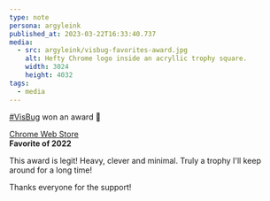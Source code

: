 ```yaml
---
type: note
persona: argyleink
published_at: 2023-03-22T16:33:40.737
media:
  - src: argyleink/visbug-favorites-award.jpg
    alt: Hefty Chrome logo inside an acryllic trophy square.
    width: 3024
    height: 4032
tags: 
  - media
---
```


[#VisBug](https://twitter.com/search?q=%23visbug&src=typed_query) won an award 🤯   

[Chrome Web Store](https://chrome.google.com/webstore/detail/visbug/cdockenadnadldjbbgcallicgledbeoc?hl=en)  
**Favorite of 2022**  

This award is legit! Heavy, clever and minimal. Truly a trophy I'll keep around for a long time!

Thanks everyone for the support!